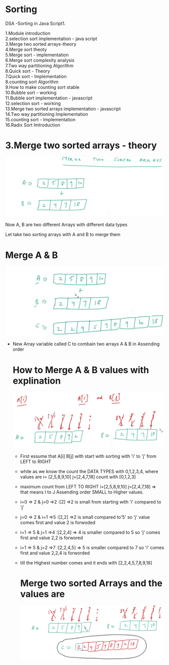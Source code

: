# Sorting
DSA -Sorting in Java Script1.

1.Module introduction <br>
2.selection sort implementation - java script <br>
3.Merge two sorted arrays-theory <br>
4.Merge sort theoty <br>
5.Merge sort - implementation <br>
6.Merge sort complexity analysis <br>
7.Two way partitioning Algorithm <br>
8.Quick sort - Theory <br>
7.Quick sort - Implementation <br>
8.counting sort Algorithm <br>
9.How to make counting sort stable <br>
10.Bubble sort - working <br>
11.Bubble sort implementation - javascript <br>
12.selection sort - working <br>
13.Merge two sorted arrays implementation - javascript <br>
14.Two way partitioning Implementation <br>
15.counting sort - Implementation <br>
16.Radix Sort Imtroduction <br>


# 3.Merge two sorted arrays - theory
![Image of Merge Sort array](./MergesortArray.png)

<p> Now A, B are two different Arrays with different data types </p>
<p> Let take two sorting arrays with A and B to merge them  </p>

# Merge A & B 

![Image of Merge sort array`](./MergesortArray1.png)

<ul>
<li><p> New Array variable called C to combain two arrays A & B in Assending order</p></li>

# How to Merge A & B values with explination 

![Image of Merge sort array`](./MergesortArray2.png)

<ul>
<li><p> First essume that A[i] B[j] with start with sorting with 'i' to 'j' from LEFT to RIGHT</p></li>
<li><p> while as we know the count the DATA TYPES with 0,1,2,3,4, where values are i= [2,5,8,9,10] j=[2,4,7,18] count with [0,1,2,3]</p></li>
<li><p> maximum count from LEFT TO RIGHT i=[2,5,8,9,10] j=[2,4,7,18] => that means I to J Assending order SMALL to Higher values.</p></li>
  
<li><p> i=0 => 2 & j=0 =>2 :[2]  =>2 is small from starting with 'i' compared to 'j'</p></li>
<li><p> j=0 => 2 & i=1 =>5 :[2,2]  =>2 is small compared to'5' so 'j' value comes first and value 2 is forwoded</p></li>
<li><p> i=1 => 5 & j=1 =>4 :[2,2,4] => 4 is smaller compared to 5 so 'j' comes first and value 2,2 is forwored</p></li>
<li><p> i=1 => 5 & j=2 =>7 :[2,2,4,5] => 5 is smaller compared to 7 so 'i' comes first and value 2,2,4 is forworded</p></li>
<li><p> till the Highest number comes and it ends with [2,2,4,5,7,8,9,18]</p></li>

# Merge two sorted Arrays and the values are 

![Image of Merge sort array`](./MergesortArray3.png)


